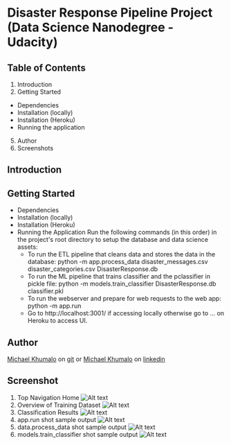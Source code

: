 # Disaster Response Pipeline Project (Data Science Nanodegree - Udacity)

## Table of Contents
1. Introduction
2. Getting Started
  - Dependencies
  - Installation (locally)
  - Installation (Heroku)
  - Running the application
5. Author
6. Screenshots
## Introduction
## Getting Started
  - Dependencies
  - Installation (locally)
  - Installation (Heroku)
  - Running the Application
    Run the following commands (in this order) in the project's root directory to setup the database and data science assets:
    - To run the ETL pipeline that cleans data and stores the data in the database:
        python -m app.process_data disaster_messages.csv disaster_categories.csv DisasterResponse.db
    - To run the ML pipeline that trains classifier and the pclassifier in pickle file:
        python -m models.train_classifier DisasterResponse.db classifier.pkl
    - To run the webserver and prepare for web requests to the web app:
        python -m app.run
    - Go to http://localhost:3001/ if accessing locally otherwise go to ... on Heroku to access UI.
## Author
[Michael Khumalo](https://github.com/chiurane) on [git](https//github.com) or [Michael Khumalo](https://linkedin.com/chiurane) on [linkedin](linkedin.com)
## Screenshot
1. Top Navigation Home
    ![Alt text](https://github.com/chiurane/data-scientist-nanodegree/blob/master/disaster-response-project/screenshots/top_nav_home.PNG "Top Navigation")
3. Overview of Training Dataset
    ![Alt text](https://github.com/chiurane/data-scientist-nanodegree/blob/master/disaster-response-project/screenshots/overview_of_training_dataset.PNG "Overview of Training Dataset")
5. Classification Results
    ![Alt text](https://github.com/chiurane/data-scientist-nanodegree/blob/master/disaster-response-project/screenshots/classification_results.PNG, "Classification Results")
7. app.run shot sample output
  ![Alt text](https://github.com/chiurane/data-scientist-nanodegree/blob/master/disaster-response-project/screenshots/app_run_shot.PNG "app.run sample output")
9. data.process_data shot sample output
    ![Alt text](https://github.com/chiurane/data-scientist-nanodegree/blob/master/disaster-response-project/screenshots/process_data_shot.PNG "data.process_data sample output")
11. models.train_classifier shot sample output
    ![Alt text](https://github.com/chiurane/data-scientist-nanodegree/blob/master/disaster-response-project/screenshots/models_train_classifier_shot.PNG "models.train_classifier sample output")
